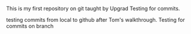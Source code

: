 
This is my first repository on git taught by Upgrad
Testing for commits.

testing commits from local to github after Tom's walkthrough.
Testing for commits on branch

